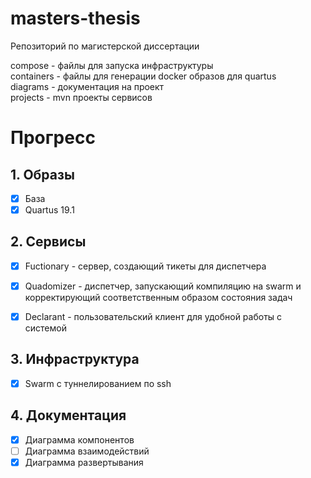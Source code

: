 # masters-thesis
Репозиторий по магистерской диссертации

compose - файлы для запуска инфраструктуры  
containers - файлы для генерации docker образов для quartus  
diagrams - документация на проект  
projects - mvn проекты сервисов

# Прогресс
## 1. Образы
- [x] База
- [x] Quartus 19.1 

## 2. Сервисы
- [x] Fuctionary - сервер, создающий тикеты для диспетчера
- [x] Quadomizer - диспетчер, запускающий компиляцию на swarm и корректирующий соответственным образом состояния задач
- [x] Declarant - пользовательский клиент для удобной работы с системой


## 3. Инфраструктура
- [x] Swarm с туннелированием по ssh

## 4. Документация
- [x] Диаграмма компонентов
- [ ] Диаграмма взаимодействий
- [x] Диаграмма развертывания
